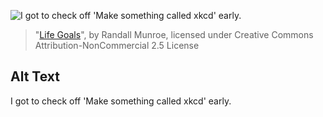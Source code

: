 ![I got to check off 'Make something called xkcd' early.](https://imgs.xkcd.com/comics/life_goals.png)
> "[Life Goals](https://xkcd.com/1750/)", by Randall Munroe, licensed under Creative Commons Attribution-NonCommercial 2.5 License

## Alt Text
I got to check off 'Make something called xkcd' early.
